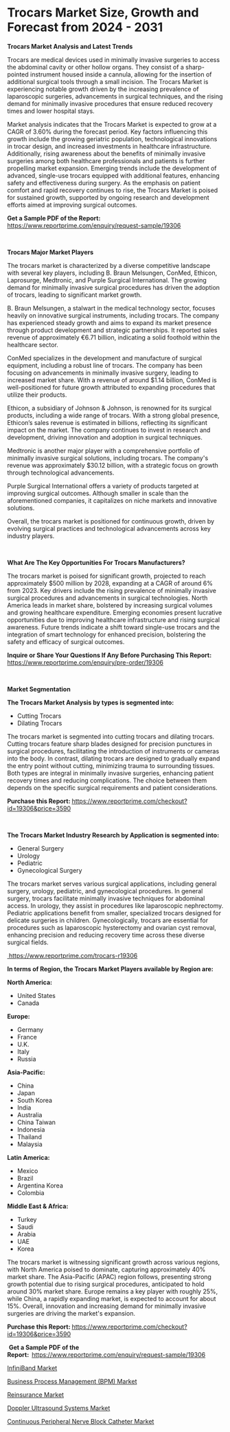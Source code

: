 <p><h1>Trocars Market Size, Growth and Forecast from 2024 - 2031</h1></p><p><strong>Trocars Market Analysis and Latest Trends</strong></p>
<p><p>Trocars are medical devices used in minimally invasive surgeries to access the abdominal cavity or other hollow organs. They consist of a sharp-pointed instrument housed inside a cannula, allowing for the insertion of additional surgical tools through a small incision. The Trocars Market is experiencing notable growth driven by the increasing prevalence of laparoscopic surgeries, advancements in surgical techniques, and the rising demand for minimally invasive procedures that ensure reduced recovery times and lower hospital stays.</p><p>Market analysis indicates that the Trocars Market is expected to grow at a CAGR of 3.60% during the forecast period. Key factors influencing this growth include the growing geriatric population, technological innovations in trocar design, and increased investments in healthcare infrastructure. Additionally, rising awareness about the benefits of minimally invasive surgeries among both healthcare professionals and patients is further propelling market expansion. Emerging trends include the development of advanced, single-use trocars equipped with additional features, enhancing safety and effectiveness during surgery. As the emphasis on patient comfort and rapid recovery continues to rise, the Trocars Market is poised for sustained growth, supported by ongoing research and development efforts aimed at improving surgical outcomes.</p></p>
<p><strong>Get a Sample PDF of the Report:&nbsp;</strong> <a href="https://www.reportprime.com/enquiry/request-sample/19306?utm_campaign=96&utm_medium=2&utm_source=Github&utm_content=ia&utm_term=22112024&utm_id=trocars">https://www.reportprime.com/enquiry/request-sample/19306</a></p>
<p>&nbsp;</p>
<p><strong>Trocars Major Market Players</strong></p>
<p><p>The trocars market is characterized by a diverse competitive landscape with several key players, including B. Braun Melsungen, ConMed, Ethicon, Laprosurge, Medtronic, and Purple Surgical International. The growing demand for minimally invasive surgical procedures has driven the adoption of trocars, leading to significant market growth.</p><p>B. Braun Melsungen, a stalwart in the medical technology sector, focuses heavily on innovative surgical instruments, including trocars. The company has experienced steady growth and aims to expand its market presence through product development and strategic partnerships. It reported sales revenue of approximately €6.71 billion, indicating a solid foothold within the healthcare sector.</p><p>ConMed specializes in the development and manufacture of surgical equipment, including a robust line of trocars. The company has been focusing on advancements in minimally invasive surgery, leading to increased market share. With a revenue of around $1.14 billion, ConMed is well-positioned for future growth attributed to expanding procedures that utilize their products.</p><p>Ethicon, a subsidiary of Johnson & Johnson, is renowned for its surgical products, including a wide range of trocars. With a strong global presence, Ethicon’s sales revenue is estimated in billions, reflecting its significant impact on the market. The company continues to invest in research and development, driving innovation and adoption in surgical techniques.</p><p>Medtronic is another major player with a comprehensive portfolio of minimally invasive surgical solutions, including trocars. The company's revenue was approximately $30.12 billion, with a strategic focus on growth through technological advancements.</p><p>Purple Surgical International offers a variety of products targeted at improving surgical outcomes. Although smaller in scale than the aforementioned companies, it capitalizes on niche markets and innovative solutions.</p><p>Overall, the trocars market is positioned for continuous growth, driven by evolving surgical practices and technological advancements across key industry players.</p></p>
<p>&nbsp;</p>
<p><strong>What Are The Key Opportunities For Trocars Manufacturers?</strong></p>
<p><p>The trocars market is poised for significant growth, projected to reach approximately $500 million by 2028, expanding at a CAGR of around 6% from 2023. Key drivers include the rising prevalence of minimally invasive surgical procedures and advancements in surgical technologies. North America leads in market share, bolstered by increasing surgical volumes and growing healthcare expenditure. Emerging economies present lucrative opportunities due to improving healthcare infrastructure and rising surgical awareness. Future trends indicate a shift toward single-use trocars and the integration of smart technology for enhanced precision, bolstering the safety and efficacy of surgical outcomes.</p></p>
<p><strong>Inquire or Share Your Questions If Any Before Purchasing This Report:</strong> <a href="https://www.reportprime.com/enquiry/pre-order/19306?utm_campaign=96&utm_medium=2&utm_source=Github&utm_content=ia&utm_term=22112024&utm_id=trocars">https://www.reportprime.com/enquiry/pre-order/19306</a></p>
<p>&nbsp;</p>
<p><strong>Market Segmentation</strong></p>
<p><strong>The Trocars Market Analysis by types is segmented into:</strong></p>
<p><ul><li>Cutting Trocars</li><li>Dilating Trocars</li></ul></p>
<p><p>The trocars market is segmented into cutting trocars and dilating trocars. Cutting trocars feature sharp blades designed for precision punctures in surgical procedures, facilitating the introduction of instruments or cameras into the body. In contrast, dilating trocars are designed to gradually expand the entry point without cutting, minimizing trauma to surrounding tissues. Both types are integral in minimally invasive surgeries, enhancing patient recovery times and reducing complications. The choice between them depends on the specific surgical requirements and patient considerations.</p></p>
<p><strong>Purchase this Report:&nbsp;</strong><a href="https://www.reportprime.com/checkout?id=19306&price=3590&utm_campaign=96&utm_medium=2&utm_source=Github&utm_content=ia&utm_term=22112024&utm_id=trocars">https://www.reportprime.com/checkout?id=19306&price=3590</a></p>
<p>&nbsp;</p>
<p><strong>The Trocars Market Industry Research by Application is segmented into:</strong></p>
<p><ul><li>General Surgery</li><li>Urology</li><li>Pediatric</li><li>Gynecological Surgery</li></ul></p>
<p><p>The trocars market serves various surgical applications, including general surgery, urology, pediatric, and gynecological procedures. In general surgery, trocars facilitate minimally invasive techniques for abdominal access. In urology, they assist in procedures like laparoscopic nephrectomy. Pediatric applications benefit from smaller, specialized trocars designed for delicate surgeries in children. Gynecologically, trocars are essential for procedures such as laparoscopic hysterectomy and ovarian cyst removal, enhancing precision and reducing recovery time across these diverse surgical fields.</p></p>
<p><a href="https://www.reportprime.com/trocars-r19306?utm_campaign=96&utm_medium=2&utm_source=Github&utm_content=ia&utm_term=22112024&utm_id=trocars">&nbsp;https://www.reportprime.com/trocars-r19306</a></p>
<p><strong>In terms of Region, the Trocars Market Players available by Region are:</strong></p>
<p>
    <p> <strong> North America: </strong>
        <ul>
            <li>United States</li>
            <li>Canada</li>
        </ul>
        </p> 
    <p> <strong> Europe: </strong>
        <ul>
            <li>Germany</li>
            <li>France</li>
            <li>U.K.</li>
            <li>Italy</li>
            <li>Russia</li>
        </ul>
        </p> 
    <p> <strong> Asia-Pacific: </strong>
        <ul>
            <li>China</li>
            <li>Japan</li>
            <li>South Korea</li>
            <li>India</li>
            <li>Australia</li>
            <li>China Taiwan</li>
            <li>Indonesia</li>
            <li>Thailand</li>
            <li>Malaysia</li>
        </ul>
        </p> 
    <p> <strong> Latin America: </strong>
        <ul>
            <li>Mexico</li>
            <li>Brazil</li>
            <li>Argentina Korea</li>
            <li>Colombia</li>
        </ul>
        </p> 
    <p> <strong> Middle East & Africa: </strong>
        <ul>
            <li>Turkey</li>
            <li>Saudi</li>
            <li>Arabia</li>
            <li>UAE</li>
            <li>Korea</li>
        </ul>
    </p>
    </p>
<p><p>The trocars market is witnessing significant growth across various regions, with North America poised to dominate, capturing approximately 40% market share. The Asia-Pacific (APAC) region follows, presenting strong growth potential due to rising surgical procedures, anticipated to hold around 30% market share. Europe remains a key player with roughly 25%, while China, a rapidly expanding market, is expected to account for about 15%. Overall, innovation and increasing demand for minimally invasive surgeries are driving the market's expansion.</p></p>
<p><strong>Purchase this Report: </strong><a href="https://www.reportprime.com/checkout?id=19306&price=3590&utm_campaign=96&utm_medium=2&utm_source=Github&utm_content=ia&utm_term=22112024&utm_id=trocars">https://www.reportprime.com/checkout?id=19306&price=3590</a></p>
<p>&nbsp;<strong>Get a Sample PDF of the Report:&nbsp;&nbsp;</strong><a href="https://www.reportprime.com/enquiry/request-sample/19306?utm_campaign=96&utm_medium=2&utm_source=Github&utm_content=ia&utm_term=22112024&utm_id=trocars">https://www.reportprime.com/enquiry/request-sample/19306</a></p>
<p><strong></strong></p>
<p><p><a href="https://www.linkedin.com/pulse/according-global-infiniband-market-trends-applications-0axwe?utm_campaign=96&utm_medium=2&utm_source=Github&utm_content=ia&utm_term=22112024&utm_id=trocars">InfiniBand Market</a></p><p><a href="https://issuu.com/reportprime-2/docs/business-process-management-bpm-mar_8957cba8552ba6?utm_campaign=96&utm_medium=2&utm_source=Github&utm_content=ia&utm_term=22112024&utm_id=trocars">Business Process Management (BPM) Market</a></p><p><a href="https://issuu.com/reportprime-2/docs/reinsurance-market-size-2030.pptx_77b0ce2d8400fe?utm_campaign=96&utm_medium=2&utm_source=Github&utm_content=ia&utm_term=22112024&utm_id=trocars">Reinsurance Market</a></p><p><a href="https://github.com/becknetommye198181/Market-Research-Report-List-1/blob/main/doppler-ultrasound-systems-market.md?utm_campaign=96&utm_medium=2&utm_source=Github&utm_content=ia&utm_term=22112024&utm_id=trocars">Doppler Ultrasound Systems Market</a></p><p><a href="https://github.com/wwwkeltoum/Market-Research-Report-List-5/blob/main/continuous-peripheral-nerve-block-catheter-market.md?utm_campaign=96&utm_medium=2&utm_source=Github&utm_content=ia&utm_term=22112024&utm_id=trocars">Continuous Peripheral Nerve Block Catheter Market</a></p></p>